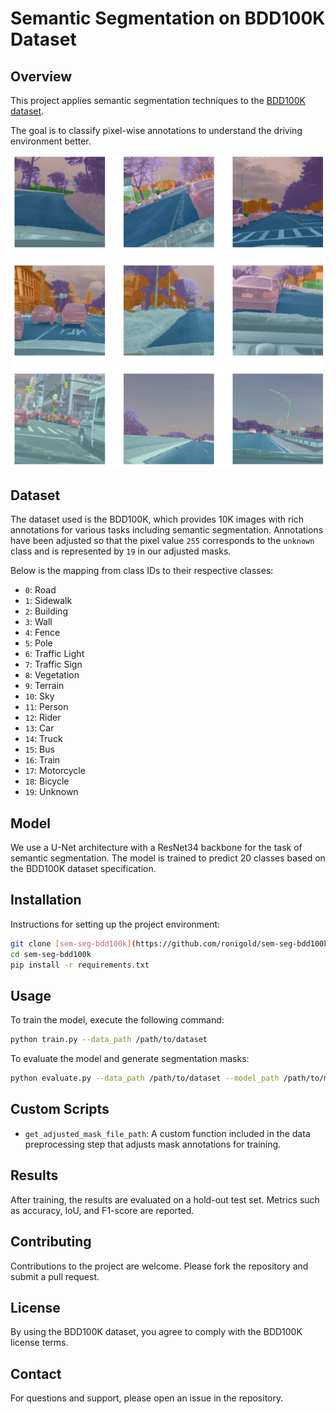 
# Semantic Segmentation on BDD100K Dataset

## Overview
This project applies semantic segmentation techniques to the [BDD100K dataset](https://doc.bdd100k.com/index.html). 

The goal is to classify pixel-wise annotations to understand the driving environment better.

![Semantic Segmentation Samples](bdd100k_seg.png)

## Dataset
The dataset used is the BDD100K, which provides 10K images with rich annotations for various tasks including semantic segmentation. Annotations have been adjusted so that the pixel value `255` corresponds to the `unknown` class and is represented by `19` in our adjusted masks.

Below is the mapping from class IDs to their respective classes:

- `0`: Road
- `1`: Sidewalk
- `2`: Building
- `3`: Wall
- `4`: Fence
- `5`: Pole
- `6`: Traffic Light
- `7`: Traffic Sign
- `8`: Vegetation
- `9`: Terrain
- `10`: Sky
- `11`: Person
- `12`: Rider
- `13`: Car
- `14`: Truck
- `15`: Bus
- `16`: Train
- `17`: Motorcycle
- `18`: Bicycle
- `19`: Unknown
  
## Model
We use a U-Net architecture with a ResNet34 backbone for the task of semantic segmentation. The model is trained to predict 20 classes based on the BDD100K dataset specification.

## Installation
Instructions for setting up the project environment:

```bash
git clone [sem-seg-bdd100k](https://github.com/ronigold/sem-seg-bdd100k.git)
cd sem-seg-bdd100k
pip install -r requirements.txt
```

## Usage
To train the model, execute the following command:

```bash
python train.py --data_path /path/to/dataset
```

To evaluate the model and generate segmentation masks:

```bash
python evaluate.py --data_path /path/to/dataset --model_path /path/to/model
```

## Custom Scripts
- `get_adjusted_mask_file_path`: A custom function included in the data preprocessing step that adjusts mask annotations for training.

## Results
After training, the results are evaluated on a hold-out test set. Metrics such as accuracy, IoU, and F1-score are reported.

## Contributing
Contributions to the project are welcome. Please fork the repository and submit a pull request.

## License
By using the BDD100K dataset, you agree to comply with the BDD100K license terms.

## Contact
For questions and support, please open an issue in the repository.


